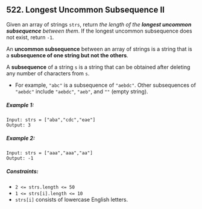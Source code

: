 ## 522. Longest Uncommon Subsequence II

Given an array of strings ```strs```, return *the length of the **longest uncommon subsequence** between them*. If the longest uncommon subsequence does not exist, return ```-1```.

An **uncommon subsequence** between an array of strings is a string that is a **subsequence of one string but not the others**.

A **subsequence** of a string ```s``` is a string that can be obtained after deleting any number of characters from ```s```.

* For example, ```"abc"``` is a subsequence of ```"aebdc"```. Other subsequences of ```"aebdc"``` include ```"aebdc"```, ```"aeb"```, and ```""``` (empty string).

##### Example 1:
```
Input: strs = ["aba","cdc","eae"]
Output: 3
```
##### Example 2:
```
Input: strs = ["aaa","aaa","aa"]
Output: -1
```

##### Constraints:

* ```2 <= strs.length <= 50```
* ```1 <= strs[i].length <= 10```
* ```strs[i]``` consists of lowercase English letters.